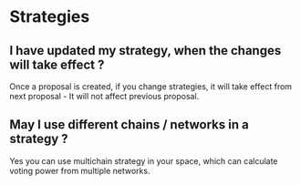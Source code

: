 # Strategies

## I have updated my strategy, when the changes will take effect ?

Once a proposal is created, if you change strategies, it will take effect from next proposal - It will not affect previous proposal.

## May I use different chains / networks in a strategy ?

Yes you can use multichain strategy in your space, which can calculate voting power from multiple networks.





